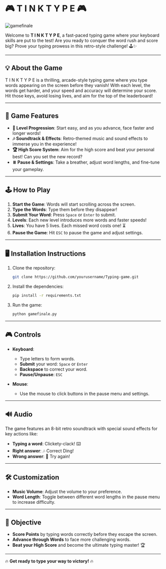 # 🎮 T I N K T Y P E 🎮

![gamefinale](https://i.giphy.com/media/v1.Y2lkPTc5MGI3NjExaGlxZmh0aWEwc2xrMzl1M2JxOXlvbmZocGpmODYwM3d2cmd1Z3ZwYyZlcD12MV9pbnRlcm5hbF9naWZfYnlfaWQmY3Q9Zw/ufEAqdSsFBvkHzl7pT/giphy.gif)

Welcome to **T I N K T Y P E**, a fast-paced typing game where your keyboard skills are put to the test! Are you ready to conquer the word rush and score big? Prove your typing prowess in this retro-style challenge! 🕹️✨

---

## 💡 **About the Game**

T I N K T Y P E is a thrilling, arcade-style typing game where you type words appearing on the screen before they vanish! With each level, the words get harder, and your speed and accuracy will determine your score. Hit those keys, avoid losing lives, and aim for the top of the leaderboard!

---

## 🚀 **Game Features**

- **🎯 Level Progression**: Start easy, and as you advance, face faster and longer words!
- **🎶 Soundtrack & Effects**: Retro-themed music and sound effects to immerse you in the experience!
- **🏆 High Score System**: Aim for the high score and beat your personal best! Can you set the new record?
- **⏸️ Pause & Settings**: Take a breather, adjust word lengths, and fine-tune your gameplay.

---

## 🕹️ **How to Play**

1. **Start the Game**: Words will start scrolling across the screen.
2. **Type the Words**: Type them before they disappear!
3. **Submit Your Word**: Press `Space` or `Enter` to submit.
4. **Levels**: Each new level introduces more words and faster speeds!
5. **Lives**: You have 5 lives. Each missed word costs one! ⏳
6. **Pause the Game**: Hit `ESC` to pause the game and adjust settings.

---

## 🖥️ **Installation Instructions**

1. Clone the repository:
   ```bash
   git clone https://github.com/yourusername/Typing-game.git
   ```

2. Install the dependencies:
   ```bash
   pip install -r requirements.txt
   ```

3. Run the game:
   ```bash
   python gamefinale.py
   ```

---

## 🎮 **Controls**

- **Keyboard**:
  - Type letters to form words.
  - **Submit** your word: `Space` or `Enter`
  - **Backspace** to correct your word.
  - **Pause/Unpause**: `ESC`
  
- **Mouse**:
  - Use the mouse to click buttons in the pause menu and settings.

---

## 🔊 **Audio**

The game features an 8-bit retro soundtrack with special sound effects for key actions like:

- **Typing a word**: Clickety-clack! ⌨️
- **Right answer**: 🎶 Correct Ding!
- **Wrong answer**: 🚫 Try again!

---

## 🛠️ **Customization**

- **Music Volume**: Adjust the volume to your preference.
- **Word Length**: Toggle between different word lengths in the pause menu to increase difficulty.
  
---

## 🎯 **Objective**

- **Score Points** by typing words correctly before they escape the screen.
- **Advance through Words** to face more challenging words.
- **Beat your High Score** and become the ultimate typing master! 🏆
  
---

🔥 **Get ready to type your way to victory!** 🔥

